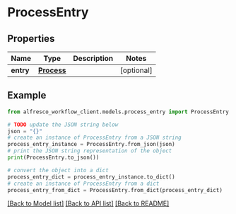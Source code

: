 # ProcessEntry


## Properties

Name | Type | Description | Notes
------------ | ------------- | ------------- | -------------
**entry** | [**Process**](Process.md) |  | [optional] 

## Example

```python
from alfresco_workflow_client.models.process_entry import ProcessEntry

# TODO update the JSON string below
json = "{}"
# create an instance of ProcessEntry from a JSON string
process_entry_instance = ProcessEntry.from_json(json)
# print the JSON string representation of the object
print(ProcessEntry.to_json())

# convert the object into a dict
process_entry_dict = process_entry_instance.to_dict()
# create an instance of ProcessEntry from a dict
process_entry_from_dict = ProcessEntry.from_dict(process_entry_dict)
```
[[Back to Model list]](../README.md#documentation-for-models) [[Back to API list]](../README.md#documentation-for-api-endpoints) [[Back to README]](../README.md)


